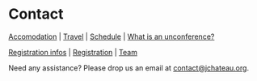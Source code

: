 # Contact

[Accomodation](accommodation.html) | [Travel](travel.html) | [Schedule](schedule.html) | [What is an unconference?](what-is-an-unconference.html)
 
[Registration infos](registrationinfo.html) | [Registration](https://www.eventbrite.com/e/jchateau-and-jalba-the-unofficial-unorganised-jauldalliance-tickets-191637963307) | [Team](the-team.html)

Need any assistance? Please drop us an email at [contact@jchateau.org](mailto:team@jchateau.org).